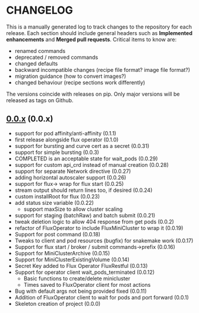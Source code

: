 # CHANGELOG

This is a manually generated log to track changes to the repository for each release.
Each section should include general headers such as **Implemented enhancements**
and **Merged pull requests**. Critical items to know are:

 - renamed commands
 - deprecated / removed commands
 - changed defaults
 - backward incompatible changes (recipe file format? image file format?)
 - migration guidance (how to convert images?)
 - changed behaviour (recipe sections work differently)

The versions coincide with releases on pip. Only major versions will be released as tags on Github.

## [0.0.x](https://github.com/flux-framework/flux-operator/tree/main/sdk/python/v2alpha1) (0.0.x)
 - support for pod affinity/anti-affinity (0.1.1)
 - first release alongside flux operator (0.1.0)
 - support for bursting and curve cert as a secret (0.0.31)
 - support for simple bursting (0.0.3)
 - COMPLETED is an acceptable state for wait_pods (0.0.29)
 - support for custom api_crd instead of manual creation (0.0.28)
 - support for separate Network directive (0.0.27)
 - adding horizontal autoscaler support (0.0.26)
 - support for flux-> wrap for flux start (0.0.25)
 - stream output should return lines too, if desired (0.0.24)
 - custom installRoot for flux (0.0.23)
 - add status size variable (0.0.22)
   - support maxSize to allow cluster scaling
 - support for staging (batchRaw) and batch submit (0.0.21)
 - tweak deletion logic to allow 404 response from get pods (0.0.2)
 - refactor of FluxOperator to include FluxMiniCluster to wrap it (0.0.19)
 - Support for post command (0.0.18)
 - Tweaks to client and pod resources (bugfix) for snakemake work (0.0.17)
 - Support for flux start / broker / submit commands->prefix (0.0.16)
 - Support for MiniClusterArchive (0.0.15)
 - Support for MiniClusterExistingVolume (0.0.14)
 - Secret Key added to Flux Operator FluxRestful (0.0.13)
 - Support for operator client wait_pods_terminated (0.0.12)
   - Basic functions to create/delete minicluster
   - Times saved to FluxOperator client for most actions
 - Bug with default args not being provided fixed (0.0.11)
 - Addition of FluxOperator client to wait for pods and port forward (0.0.1)
 - Skeleton creation of project (0.0.0)
